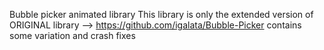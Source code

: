 Bubble picker animated library
This library is only the extended version of ORIGINAL library --> https://github.com/igalata/Bubble-Picker contains some variation and crash fixes
